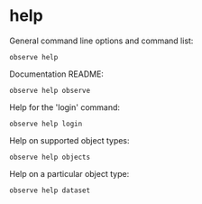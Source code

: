 # help

General command line options and command list:

    observe help

Documentation README:

    observe help observe

Help for the 'login' command:

    observe help login

Help on supported object types:

    observe help objects

Help on a particular object type:

    observe help dataset

